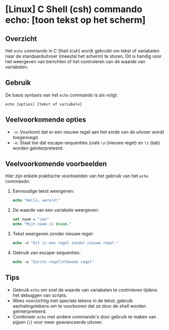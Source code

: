 # [Linux] C Shell (csh) commando echo: [toon tekst op het scherm]

## Overzicht
Het `echo` commando in C Shell (csh) wordt gebruikt om tekst of variabelen naar de standaarduitvoer (meestal het scherm) te sturen. Dit is handig voor het weergeven van berichten of het controleren van de waarde van variabelen.

## Gebruik
De basis syntaxis van het `echo` commando is als volgt:

```
echo [opties] [tekst of variabele]
```

## Veelvoorkomende opties
- `-n`: Voorkomt dat er een nieuwe regel aan het einde van de uitvoer wordt toegevoegd.
- `-e`: Staat toe dat escape-sequenties zoals `\n` (nieuwe regel) en `\t` (tab) worden geïnterpreteerd.

## Veelvoorkomende voorbeelden
Hier zijn enkele praktische voorbeelden van het gebruik van het `echo` commando:

1. Eenvoudige tekst weergeven:
   ```csh
   echo "Hallo, wereld!"
   ```

2. De waarde van een variabele weergeven:
   ```csh
   set naam = "Jan"
   echo "Mijn naam is $naam."
   ```

3. Tekst weergeven zonder nieuwe regel:
   ```csh
   echo -n "Dit is een regel zonder nieuwe regel."
   ```

4. Gebruik van escape-sequenties:
   ```csh
   echo -e "Eerste regel\nTweede regel"
   ```

## Tips
- Gebruik `echo` om snel de waarde van variabelen te controleren tijdens het debuggen van scripts.
- Wees voorzichtig met speciale tekens in de tekst; gebruik aanhalingstekens om te voorkomen dat ze door de shell worden geïnterpreteerd.
- Combineer `echo` met andere commando's door gebruik te maken van pijpen (`|`) voor meer geavanceerde uitvoer.
